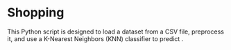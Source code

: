 # Shopping
This Python script is designed to load a dataset from a CSV file, preprocess it, and use a K-Nearest Neighbors (KNN) classifier to predict .
